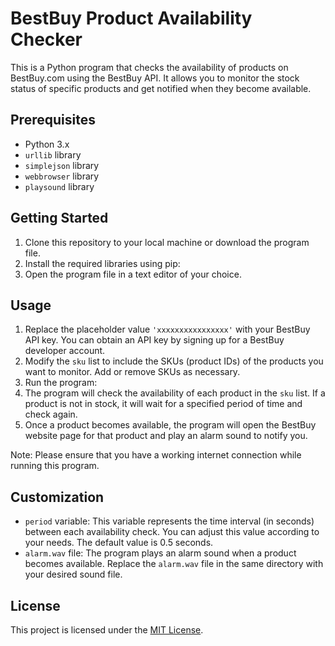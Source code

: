 # BestBuy Product Availability Checker

This is a Python program that checks the availability of products on BestBuy.com using the BestBuy API. It allows you to monitor the stock status of specific products and get notified when they become available.

## Prerequisites

- Python 3.x
- `urllib` library
- `simplejson` library
- `webbrowser` library
- `playsound` library

## Getting Started

1. Clone this repository to your local machine or download the program file.
2. Install the required libraries using pip:
3. Open the program file in a text editor of your choice.

## Usage

1. Replace the placeholder value `'xxxxxxxxxxxxxxxx'` with your BestBuy API key. You can obtain an API key by signing up for a BestBuy developer account.
2. Modify the `sku` list to include the SKUs (product IDs) of the products you want to monitor. Add or remove SKUs as necessary.
3. Run the program:
4. The program will check the availability of each product in the `sku` list. If a product is not in stock, it will wait for a specified period of time and check again.
5. Once a product becomes available, the program will open the BestBuy website page for that product and play an alarm sound to notify you.

Note: Please ensure that you have a working internet connection while running this program.

## Customization

- `period` variable: This variable represents the time interval (in seconds) between each availability check. You can adjust this value according to your needs. The default value is 0.5 seconds.
- `alarm.wav` file: The program plays an alarm sound when a product becomes available. Replace the `alarm.wav` file in the same directory with your desired sound file.

## License

This project is licensed under the [MIT License](LICENSE).
